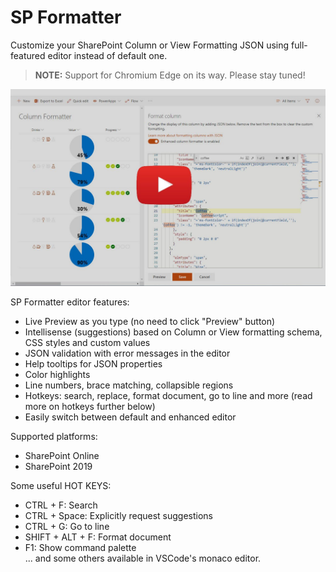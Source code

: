 # SP Formatter

Customize your SharePoint Column or View Formatting JSON using full-featured editor instead of default one.

> **NOTE:** Support for Chromium Edge on its way. Please stay tuned!

[![IMAGE ALT TEXT HERE](app/icons/column-formatter-yt.jpg)](https://www.youtube.com/watch?v=UbTsI73qW7Q)

SP Formatter editor features:

- Live Preview as you type (no need to click "Preview" button)
- Intellisense (suggestions) based on Column or View formatting schema, CSS styles and custom values
- JSON validation with error messages in the editor
- Help tooltips for JSON properties
- Color highlights
- Line numbers, brace matching, collapsible regions
- Hotkeys: search, replace, format document, go to line and more (read more on hotkeys further below)
- Easily switch between default and enhanced editor

Supported platforms:  

- SharePoint Online
- SharePoint 2019

Some useful HOT KEYS:  

- CTRL + F: Search  
- CTRL + Space: Explicitly request suggestions  
- CTRL + G: Go to line  
- SHIFT + ALT + F: Format document  
- F1: Show command palette  
 ... and some others available in VSCode's monaco editor.
